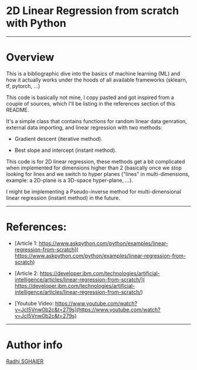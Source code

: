 # 2D Linear Regression from scratch with Python

---

# Overview

This is a bibliographic dive into the basics of machine learning (ML) and how it actually works under the hoods of all available frameworks (sklearn, tf, pytorch, ...)

This code is basically not mine, I copy pasted and got inspired from a couple of sources, which I'll be listing in the references section of this README.

It's a simple class that contains functions for random linear data genration, external data importing, and linear regression with two methods:

- Gradient descent (iterative method).

- Best slope and intercept (instant method).

This code is for 2D linear regression, these methods get a bit complicated when implemented for dimensions higher than 2 (basically once we stop looking for lines and we switch to hyper planes ("lines" in multi-dimensions, example: a 2D-plane is a 3D-space hyper-plane, ...).

I might be implementing a Pseudo-inverse method for multi-dimensional linear regression (instant method) in the future.

---

# References: 

- [Article 1: https://www.askpython.com/python/examples/linear-regression-from-scratch]( https://www.askpython.com/python/examples/linear-regression-from-scratch)

- [Article 2: https://developer.ibm.com/technologies/artificial-intelligence/articles/linear-regression-from-scratch/]( https://developer.ibm.com/technologies/artificial-intelligence/articles/linear-regression-from-scratch/)

- [Youtube Video: https://www.youtube.com/watch?v=JcI5Vnw0b2c&t=279s](https://www.youtube.com/watch?v=JcI5Vnw0b2c&t=279s)

---

# Author info

[Radhi SGHAIER](https://www.linkedin.com/in/radhi-sghaier/)
